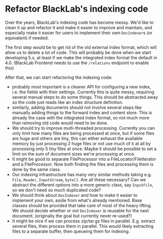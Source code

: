 # Refactor BlackLab's indexing code

Over the years, BlackLab's indexing code has become messy. We'd like to clean it up and refactor it and make it easier to improve and maintain, and especially make it easier for users to implement their own `DocIndexer`s (or equivalent) if needed.

The first step would be to get rid of the old external index format, which will allow us to delete a lot of code. This will probably be done when we start developing 5.x, at least if we make the integrated index format the default in 4.0. (BlackLab Frontend needs to use the `/relations` endpoint to enable this)

After that, we can start refactoring the indexing code:
- probably most important is a cleaner API for configuring a new index, i.e. the fields with their settings. Currently this is quite messy, requiring several manual steps to do some things. This should be abstracted away so the code just reads like an index structure definition.
- similarly, adding documents should not involve several steps like manually adding things to the forward index and content store. This is already the case with the integrated index format, so not much more than removing old code would need to be done.
- We should try to improve multi-threaded processing. Currently you can only limit how many files are being processed at once, but if some files are huge and others are tiny, this can either exhaust the available memory by just processing 2 huge files or not use much of it at all by processing only 5 tiny files at once. Maybe it should be possible to set a limit on the sum of document sizes we're processing at once.
- It might be good to separate FileProcessor into a FileLocator/FileIterator and a FileProcessor. Now both finding the files and processing them is done by the same class.
- Our indexing infrastructure has many very similar methods taking e.g. `File`, `Reader`, `InputStream`, `byte[]`. Are all these necessary? Can we abstract the different options into a more generic class, say `InputFile`, so we don't need so much duplicated code?
- We should think about `DocIndexer` and how to make it easier to implement your own, aside from what's already mentioned. Base classes should be provided that take care of most of the heavy lifting. We should decide whether or not `DocIndexer` is reusable for the next document. (originally the goal but currently never re-used?)
- It might be nice if we can process zip/tar.gz files in parallel. E.g. extract several files, then process them in parallel. This would likely extracting files to a separate buffer, then queueing them for indexing.
